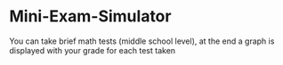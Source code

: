 # Mini-Exam-Simulator
You can take brief math tests (middle school level), at the end a graph is displayed with your grade for each test taken
